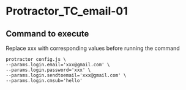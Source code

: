 # Protractor_TC_email-01

## Command to execute 

Replace xxx with corresponding values before running the command

    protractor config.js \
    --params.login.email='xxx@gmail.com' \
    --params.login.password='xxx' \
    --params.login.sendtoemail='xxx@gmail.com' \
    --params.login.cmsub='hello'
